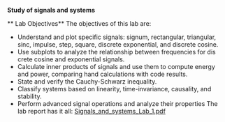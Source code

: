 **Study of signals and systems**

** Lab Objectives**
 The objectives of this lab are:
- Understand and plot specific signals: signum, rectangular, triangular,
 sinc, impulse, step, square, discrete exponential, and discrete cosine.
- Use subplots to analyze the relationship between frequencies for dis
crete cosine and exponential signals.
- Calculate inner products of signals and use them to compute energy
 and power, comparing hand calculations with code results.
- State and verify the Cauchy-Schwarz inequality.
- Classify systems based on linearity, time-invariance, causality, and stability.
- Perform advanced signal operations and analyze their properties
The lab report has it all: [Signals_and_systems_Lab_1.pdf](https://github.com/plochoidysis-ojwege/Signals-and-systems-lab/blob/main/Signals%20and%20systems%20lab%201/The%20Lab%20Report/Signals_and_systems_Lab_1.pdf)
